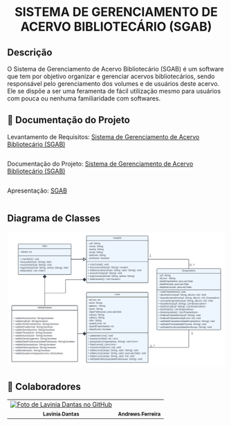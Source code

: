 <h1 align="center">SISTEMA DE GERENCIAMENTO DE ACERVO BIBLIOTECÁRIO (SGAB)</h1>

## **Descrição**
O Sistema de Gerenciamento de Acervo Bibliotecário (SGAB) é um software que tem por objetivo organizar e gerenciar acervos bibliotecários, sendo responsável pelo gerenciamento dos volumes e de usuários deste acervo. Ele se dispõe a ser uma feramenta de fácil utilização mesmo para usuários com pouca ou nenhuma familiaridade com softwares. 

## 📑 Documentação do Projeto
<table>
  Levantamento de Requisitos: 
  <a href= "">
    Sistema de Gerenciamento de Acervo Bibliotecário (SGAB)
  </a>
</table>
<table>
  Documentação do Projeto: 
  <a href= "">
    Sistema de Gerenciamento de Acervo Bibliotecário (SGAB)
  </a>
</table>
<table>
  Apresentação: 
  <a href="">
    SGAB
  </a>
</table>

## Diagrama de Classes
![Diagrama de Classes](https://github.com/LilPuppet/Sistema-de-Gerenciamento-de-Acervos-Bibliotecarios/blob/main/desc/Biblioteca.png)

## :handshake: Colaboradores
<table align="center">
  <tr>
    <td align="center">
      <a href="https://github.com/LilPuppet">
        <img src="https://avatars.githubusercontent.com/u/100712081?v=4" width="100px;" alt="Foto de Lavinia Dantas no GitHub"/><br>
        <sub>
          <b>Lavinia Dantas</b>
        </sub>
      </a>
    </td>
    <td align="center">
      <a href="https://github.com/TheFonci">
        <img src="https://avatars.githubusercontent.com/u/115956936?v=4" width="100px;" alt=""/><br>
        <sub>
          <b>Andrews Ferreira</b>
        </sub>
      </a>
    </td>
  </tr>
</table> 

